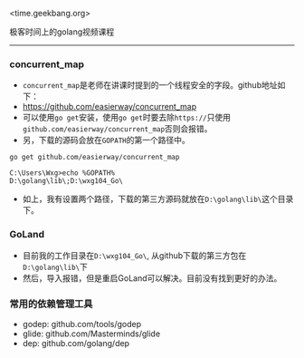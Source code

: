 
<time.geekbang.org>

极客时间上的golang视频课程

-----

### concurrent_map

- `concurrent_map`是老师在讲课时提到的一个线程安全的字段。github地址如下：
- <https://github.com/easierway/concurrent_map>
- 可以使用`go get`安装，使用`go get`时要去除`https://`只使用`github.com/easierway/concurrent_map`否则会报错。
- 另，下载的源码会放在`GOPATH`的第一个路径中。

```
go get github.com/easierway/concurrent_map
```

```
C:\Users\Wxg>echo %GOPATH%
D:\golang\lib\;D:\wxg104_Go\
```

- 如上，我有设置两个路径，下载的第三方源码就放在`D:\golang\lib\`这个目录下。

### GoLand

- 目前我的工作目录在`D:\wxg104_Go\`, 从github下载的第三方包在`D:\golang\lib\`下
- 然后，导入报错，但是重启GoLand可以解决。目前没有找到更好的办法。

### 常用的依赖管理工具
- godep: github.com/tools/godep
- glide: github.com/Masterminds/glide
- dep: github.com/golang/dep



